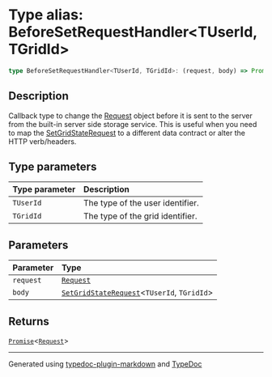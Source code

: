 # Type alias: BeforeSetRequestHandler\<TUserId, TGridId\>

```ts
type BeforeSetRequestHandler<TUserId, TGridId>: (request, body) => Promise<Request>;
```

## Description

Callback type to change the [Request](https://developer.mozilla.org/docs/Web/API/Request)
object before it is sent to the server from the built-in server side storage service. This is useful
when you need to map the [SetGridStateRequest](../interfaces/SetGridStateRequest.md) to a different data contract or alter the HTTP verb/headers.

## Type parameters

| Type parameter | Description |
| :------ | :------ |
| `TUserId` | The type of the user identifier. |
| `TGridId` | The type of the grid identifier. |

## Parameters

| Parameter | Type |
| :------ | :------ |
| `request` | [`Request`]( https://developer.mozilla.org/docs/Web/API/Request ) |
| `body` | [`SetGridStateRequest`](../interfaces/SetGridStateRequest.md)\<`TUserId`, `TGridId`\> |

## Returns

[`Promise`]( https://developer.mozilla.org/docs/Web/JavaScript/Reference/Global_Objects/Promise )\<[`Request`]( https://developer.mozilla.org/docs/Web/API/Request )\>

***

Generated using [typedoc-plugin-markdown](https://www.npmjs.com/package/typedoc-plugin-markdown) and [TypeDoc](https://typedoc.org/)
